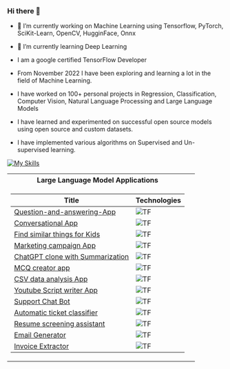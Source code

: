 ### Hi there 👋

- 🔭 I’m currently working on Machine Learning using Tensorflow, PyTorch, SciKit-Learn, OpenCV, HugginFace, Onnx
- 🌱 I’m currently learning Deep Learning
- I am a google certified TensorFlow Developer

- From November 2022 I have been exploring and learning a lot in the field of Machine Learning.
- I have worked on 100+ personal projects in Regression, Classification, Computer Vision, Natural Language Processing and Large Language Models
- I have learned and experimented on successful open source models using open source and custom datasets.
- I have implemented various algorithms on Supervised and Un-supervised learning.

[![My Skills](https://skillicons.dev/icons?i=tensorflow,pytorch,js,html,css,wasm)](https://skillicons.dev)

<table>
<tr><th>Large Language Model Applications</th></tr>
<tr><td>

|Title | Technologies|
|--|--|
| [Question-and-answering-App](https://github.com/Jayavathsan/Question-and-answering-App) | ![TF](https://img.shields.io/badge/TF-black?style=flat-square&logo=tensorflow)|
| [Conversational App](https://github.com/Jayavathsan/Conversational-App) | ![TF](https://img.shields.io/badge/TF-black?style=flat-square&logo=tensorflow)|
| [Find similar things for Kids](https://github.com/Jayavathsan/Find-similar-things-for-Kids) | ![TF](https://img.shields.io/badge/TF-black?style=flat-square&logo=tensorflow)|
| [Marketing campaign App](https://github.com/Jayavathsan/Marketing-campaign-App) | ![TF](https://img.shields.io/badge/TF-black?style=flat-square&logo=tensorflow)|
| [ChatGPT clone with Summarization](https://github.com/Jayavathsan/ChatGPT-clone-with-Summarization) | ![TF](https://img.shields.io/badge/TF-black?style=flat-square&logo=tensorflow)|
| [MCQ creator app](https://github.com/Jayavathsan/MCQ-creator-App) | ![TF](https://img.shields.io/badge/TF-black?style=flat-square&logo=tensorflow)|
| [CSV data analysis App](https://github.com/Jayavathsan/CSV-data-analysis-App) | ![TF](https://img.shields.io/badge/TF-black?style=flat-square&logo=tensorflow)|
| [Youtube Script writer App](https://github.com/Jayavathsan/Youtube-script-writer-App) | ![TF](https://img.shields.io/badge/TF-black?style=flat-square&logo=tensorflow)|
| [Support Chat Bot](https://github.com/Jayavathsan/Support-Chat-Bot) | ![TF](https://img.shields.io/badge/TF-black?style=flat-square&logo=tensorflow)|
| [Automatic ticket classifier](https://github.com/Jayavathsan/Automatic-ticket-classifier-App) | ![TF](https://img.shields.io/badge/TF-black?style=flat-square&logo=tensorflow)|
| [Resume screening assistant](https://github.com/Jayavathsan/Resume-screening-assistor-App) | ![TF](https://img.shields.io/badge/TF-black?style=flat-square&logo=tensorflow)|
| [Email Generator](https://github.com/Jayavathsan/Email-generator-App) | ![TF](https://img.shields.io/badge/TF-black?style=flat-square&logo=tensorflow)|
| [Invoice Extractor](https://github.com/Jayavathsan/Invoice-extractor-Bot) | ![TF](https://img.shields.io/badge/TF-black?style=flat-square&logo=tensorflow)|

</td><td>
<!--
**Jayavathsan/Jayavathsan** is a ✨ _special_ ✨ repository because its `README.md` (this file) appears on your GitHub profile.

Here are some ideas to get you started:

- 🔭 I’m currently working on ...
- 🌱 I’m currently learning ...
- 👯 I’m looking to collaborate on ...
- 🤔 I’m looking for help with ...
- 💬 Ask me about ...
- 📫 How to reach me: ...
- 😄 Pronouns: ...
- ⚡ Fun fact: ...
-->
